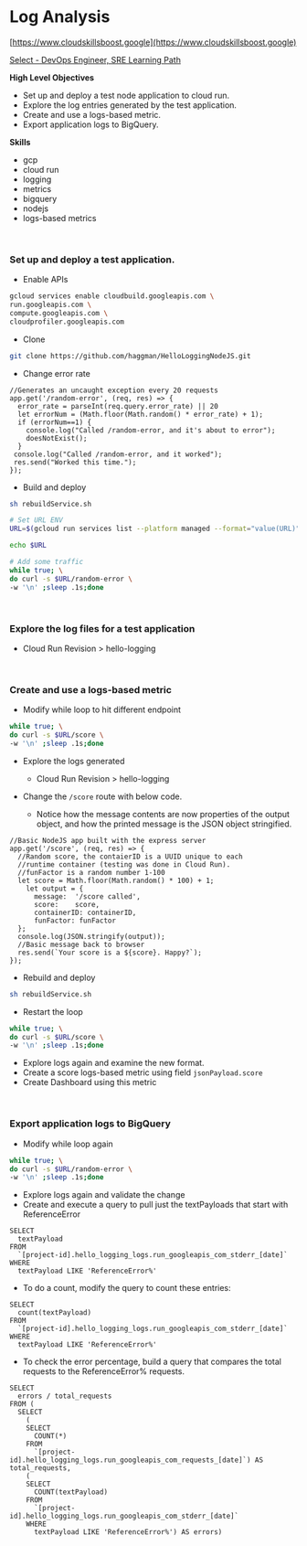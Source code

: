 # Log Analysis

[https://www.cloudskillsboost.google](https://www.cloudskillsboost.google)

[Select - DevOps Engineer, SRE Learning Path](https://www.cloudskillsboost.google/paths)

**High Level Objectives**
- Set up and deploy a test node application to cloud run.
- Explore the log entries generated by the test application.
- Create and use a logs-based metric.
- Export application logs to BigQuery.

**Skills**
- gcp
- cloud run
- logging
- metrics
- bigquery
- nodejs
- logs-based metrics

<br>

### Set up and deploy a test application.

- Enable APIs

```bash
gcloud services enable cloudbuild.googleapis.com \
run.googleapis.com \
compute.googleapis.com \
cloudprofiler.googleapis.com
```


- Clone

```bash
git clone https://github.com/haggman/HelloLoggingNodeJS.git
```

- Change error rate

```node
//Generates an uncaught exception every 20 requests
app.get('/random-error', (req, res) => {
  error_rate = parseInt(req.query.error_rate) || 20
  let errorNum = (Math.floor(Math.random() * error_rate) + 1);
  if (errorNum==1) {
    console.log("Called /random-error, and it's about to error");
    doesNotExist();
  }
 console.log("Called /random-error, and it worked");
 res.send("Worked this time.");
});
```

- Build and deploy

```bash
sh rebuildService.sh

# Set URL ENV
URL=$(gcloud run services list --platform managed --format="value(URL)" | grep hello-logging)

echo $URL

# Add some traffic
while true; \
do curl -s $URL/random-error \
-w '\n' ;sleep .1s;done
```


<br>

### Explore the log files for a test application

- Cloud Run Revision > hello-logging


<br>

### Create and use a logs-based metric

- Modify while loop to hit different endpoint

```bash
while true; \
do curl -s $URL/score \
-w '\n' ;sleep .1s;done
```

- Explore the logs generated
  - Cloud Run Revision > hello-logging

- Change the `/score` route with below code.
  - Notice how the message contents are now properties of the output object, and how the printed message is the JSON object stringified.

```node
//Basic NodeJS app built with the express server
app.get('/score', (req, res) => {
  //Random score, the contaierID is a UUID unique to each
  //runtime container (testing was done in Cloud Run).
  //funFactor is a random number 1-100
  let score = Math.floor(Math.random() * 100) + 1;
    let output = {
      message:  '/score called',
      score:    score,
      containerID: containerID,
      funFactor: funFactor
  };
  console.log(JSON.stringify(output));
  //Basic message back to browser
  res.send(`Your score is a ${score}. Happy?`);
});
```

- Rebuild and deploy

```bash
sh rebuildService.sh
```

- Restart the loop

```bash
while true; \
do curl -s $URL/score \
-w '\n' ;sleep .1s;done
```

- Explore logs again and examine the new format.
- Create a score logs-based metric using field `jsonPayload.score`
- Create Dashboard using this metric


<br>

### Export application logs to BigQuery

- Modify while loop again

```bash
while true; \
do curl -s $URL/random-error \
-w '\n' ;sleep .1s;done
```

- Explore logs again and validate the change
- Create and execute a query to pull just the textPayloads that start with ReferenceError

```roomsql
SELECT
  textPayload
FROM
  `[project-id].hello_logging_logs.run_googleapis_com_stderr_[date]`
WHERE
  textPayload LIKE 'ReferenceError%'
```

- To do a count, modify the query to count these entries:
```roomsql
SELECT
  count(textPayload)
FROM
  `[project-id].hello_logging_logs.run_googleapis_com_stderr_[date]`
WHERE
  textPayload LIKE 'ReferenceError%'
```

- To check the error percentage, build a query that compares the total requests to the ReferenceError% requests.

```roomsql
SELECT
  errors / total_requests
FROM (
  SELECT
    (
    SELECT
      COUNT(*)
    FROM
      `[project-id].hello_logging_logs.run_googleapis_com_requests_[date]`) AS total_requests,
    (
    SELECT
      COUNT(textPayload)
    FROM
      `[project-id].hello_logging_logs.run_googleapis_com_stderr_[date]`
    WHERE
      textPayload LIKE 'ReferenceError%') AS errors)
```